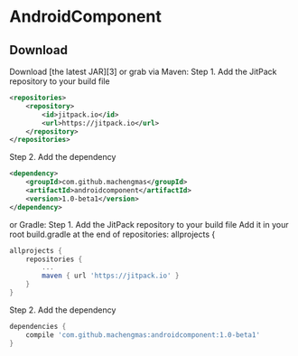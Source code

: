 AndroidComponent
======
Download
--------

Download [the latest JAR][3] or grab via Maven:
Step 1. Add the JitPack repository to your build file
```xml
<repositories>
    <repository>
        <id>jitpack.io</id>
        <url>https://jitpack.io</url>
    </repository>
</repositories>
```
Step 2. Add the dependency
```xml
<dependency>
    <groupId>com.github.machengmas</groupId>
    <artifactId>androidcomponent</artifactId>
    <version>1.0-beta1</version>
</dependency>
```
or Gradle:
Step 1. Add the JitPack repository to your build file
Add it in your root build.gradle at the end of repositories:
	allprojects {
```groovy
allprojects {
    repositories {
        ...
        maven { url 'https://jitpack.io' }
    }
}
```
Step 2. Add the dependency
```groovy
dependencies {
    compile 'com.github.machengmas:androidcomponent:1.0-beta1'
}
```

